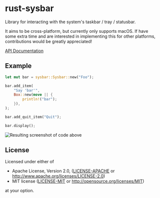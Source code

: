# rust-sysbar

Library for interacting with the system's taskbar / tray / statusbar.

It aims to be cross-platform, but currently only supports macOS. If have some extra time and are interested in implementing this for other platforms, contributions would be greatly appreciated!

[API Documentation](https://docs.rs/crate/sysbar/)

## Example

```rust
let mut bar = sysbar::Sysbar::new("Foo");

bar.add_item(
    "Say 'bar'",
    Box::new(move || {
        println!("bar");
    }),
);

bar.add_quit_item("Quit");

bar.display();
```

![Resulting screenshot of code above](http://i.imgur.com/mEI6Mxy.png)

## License

Licensed under either of

 * Apache License, Version 2.0, ([LICENSE-APACHE](LICENSE-APACHE) or http://www.apache.org/licenses/LICENSE-2.0)
 * MIT license ([LICENSE-MIT](LICENSE-MIT) or http://opensource.org/licenses/MIT)

at your option.
